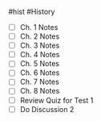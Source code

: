 #hist #History
- [ ] Ch. 1 Notes
- [ ] Ch. 2 Notes
- [ ] Ch. 3 Notes
- [ ] Ch. 4 Notes
- [ ] Ch. 5 Notes
- [ ] Ch. 6 Notes
- [ ] Ch. 7 Notes
- [ ] Ch. 8 Notes
- [ ] Review Quiz for Test 1
- [ ] Do Discussion 2